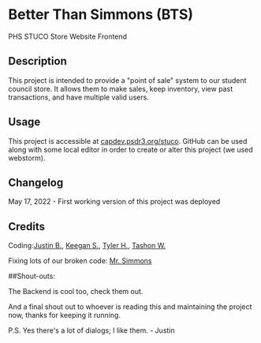# Better Than Simmons (BTS)
PHS STUCO Store Website Frontend

## Description
This project is intended to provide a "point of sale" system to our student council store.
It allows them to make sales, keep inventory, view past transactions, and have multiple valid users.

## Usage
This project is accessible at [capdev.psdr3.org/stuco](capdev.psdr3.org/stuco).
GitHub can be used along with some local editor in order to create or alter this project (we used webstorm).

## Changelog
May 17, 2022 - First working version of this project was deployed

## Credits
Coding:[Justin B.](https://github.com/bowersj00), [Keegan S.](https://github.com/lochnech), [Tyler H.](https://github.com/notd0nK), [Tashon W.](https://github.com/JohnWicj)

Fixing lots of our broken code: [Mr. Simmons](https://github.com/jtsimmons108)

##Shout-outs:

The Backend is cool too, check them out.

And a final shout out to whoever is reading this and maintaining the project now, thanks for keeping it running.

P.S. Yes there's a lot of dialogs; I like them. - Justin
